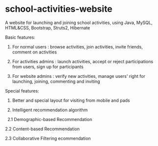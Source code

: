 # school-activities-website
A website for launching and joining school activities, using Java, MySQL, HTML&CSS, Bootstrap, Struts2, Hibernate

Basic features:

1. For normal users : browse activities, join activities, invite friends, comment on activities

2. For activities admins : launch activities, accept or reject participations from users, sign up for participants

3. For website admins : verify new activities, manage users' right for launching, joining, commenting and inviting

Special features:

1. Better and special layout for visiting from mobile and pads

2. Intelligent recommendation algorithm

   2.1 Demographic-based Recommendation
   
   2.2 Content-based Recommendation
   
   2.3 Collaborative Filtering ecommendation
